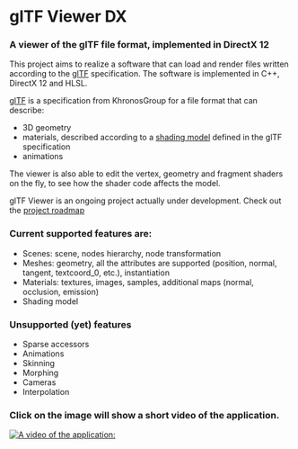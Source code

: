 # glTF Viewer DX
### A viewer of the glTF file format, implemented in DirectX 12 

This project aims to realize a software that can load and render files written according to the [glTF](https://github.com/KhronosGroup/glTF/tree/master/specification/2.0) specification. The software is implemented in C++, DirectX 12 and HLSL.

[glTF](https://github.com/KhronosGroup/glTF/tree/master/specification/2.0) is a specification from KhronosGroup for a file format that can describe:
* 3D geometry
* materials, described according to a [shading model](https://github.com/KhronosGroup/glTF/tree/master/specification/2.0#implementation) defined in the glTF specification
* animations

The viewer is also able to edit the vertex, geometry and fragment shaders on the fly, to see how the shader code affects the model.

glTF Viewer is an ongoing project actually under development. Check out the [project roadmap](https://github.com/salvatorespoto/GLTFViewer/projects/1)

### Current supported features are:

* Scenes: scene, nodes hierarchy, node transformation
* Meshes: geometry, all the attributes are supported (position, normal, tangent, textcoord_0, etc.), instantiation
* Materials: textures, images, samples, additional maps (normal, occlusion, emission)
* Shading model

### Unsupported (yet) features
* Sparse accessors 
* Animations 
* Skinning
* Morphing
* Cameras
* Interpolation

### Click on the image will show a short video of the application.

[![A video of the application:](http://i3.ytimg.com/vi/tEVuwpKdP4A/maxresdefault.jpg)](https://www.youtube.com/watch?v=tEVuwpKdP4A)
